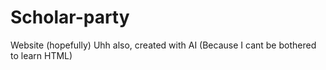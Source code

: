 # Scholar-party
Website (hopefully)
Uhh also,
created with AI (Because I cant be bothered to learn HTML)